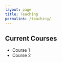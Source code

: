 ```yaml
---
layout: page
title: Teaching
permalink: /teaching/
---
```


## Current Courses
- Course 1
- Course 2